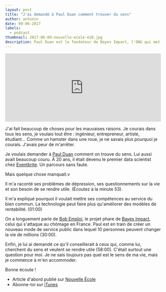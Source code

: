 ```yaml
---
layout: post
title: "J'ai demandé à Paul Duan comment trouver du sens"
author: antonin
date: 09-06-2017
labels:
  - podcast
thumbnail: 2017-06-09-nouvelle-ecole-e20.jpg
description: Paul Duan est le fondateur de Bayes Impact, l'ONG qui met la technologie au service du bien commun. Dans cet épisode nous évoquerons sa recherche de sens et sa volonté de se rendre utile.
---
```


<iframe width="100%" height="220" scrolling="no" frameborder="no" src="https://w.soundcloud.com/player/?url=https%3A//api.soundcloud.com/tracks/326192410&amp;auto_play=false&amp;hide_related=false&amp;show_comments=true&amp;show_user=true&amp;show_reposts=false&amp;visual=true"></iframe>

J'ai fait beaucoup de choses pour les mauvaises raisons. Je courais dans tous les sens, je voulais tout être : ingénieur, entrepreneur, artiste, étudiant... Comme un hamster dans une roue, je ne savais plus pourquoi je courais. J'avais peur de m'arrêter.

Je voulais demander à [Paul Duan](https://twitter.com/pyduan) comment on trouve du sens. Lui aussi avait beaucoup couru. À 20 ans, il était devenu le premier data scientist chez [Eventbrite](https://www.eventbrite.fr/). Un parcours sans faute.

Mais quelque chose manquait.v

Il m'a raconté ses problèmes de dépression, ses questionnements sur la vie et son besoin de se rendre utile. (Écoutez à la minute 53).

Il m'a expliqué pourquoi il voulait mettre ses compétences au service du bien commun. La technologie peut faire plus qu'améliorer des modèles de rentabilité. (01:00)

On a longuement parle de [Bob Emploi](https://www.bob-emploi.fr/), le projet phare de [Bayes Impact](https://www.bayesimpact.org/), celui qui s'attaque au chômage en France. Paul est en train de créer un nouveau mode de service public dans lequel 10 personnes peuvent changer la vie de millions (30:00).

Enfin, je lui ai demandé ce qu'il conseillerait à ceux qui, comme lui, cherchent du sens et veulent se rendre utile (58:00). C'était surtout une question pour moi. Je ne sais toujours pas quel est le sens de ma vie, mais je commence à m'en accommoder.

Bonne écoute !

- Article d'abord publié sur [Nouvelle École](http://nouvelleecole.org/ep-20-paul-duan-disruption-bienveillante/)
- Abonne-toi sur [iTunes](https://itunes.apple.com/fr/podcast/nouvelle-ecole/id1126434008?mt=2)
